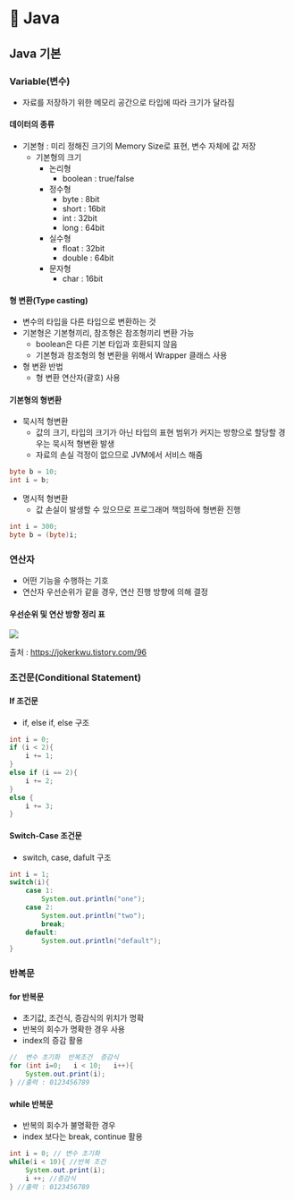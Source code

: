 # :open_book: Java

## Java 기본


### Variable(변수)

- 자료를 저장하기 위한 메모리 공간으로 타입에 따라 크기가 달라짐

#### 데이터의 종류
- 기본형 : 미리 정해진 크기의 Memory Size로 표현, 변수 자체에 값 저장
  - 기본형의 크기
    - 논리형
      - boolean : true/false
    - 정수형
      - byte : 8bit
      - short : 16bit
      - int : 32bit
      - long : 64bit
    - 실수형
      - float : 32bit
      - double : 64bit
    - 문자형
      - char : 16bit

#### 형 변환(Type casting)
- 변수의 타입을 다른 타입으로 변환하는 것
- 기본형은 기본형끼리, 참조형은 참조형끼리 변환 가능
  - boolean은 다른 기본 타입과 호환되지 않음
  - 기본형과 참조형의 형 변환을 위해서 Wrapper 클래스 사용
- 형 변환 반법
  - 형 변환 연산자(괄호) 사용

#### 기본형의 형변환
- 묵시적 형변환
  - 값의 크기, 타입의 크기가 아닌 타입의 표현 범위가 커지는 방향으로 할당할 경우는 묵시적 형변환 발생
  - 자료의 손실 걱정이 없으므로 JVM에서 서비스 해줌
``` java
byte b = 10;
int i = b;
``` 
- 명시적 형변환
  - 값 손실이 발생할 수 있으므로 프로그래머 책임하에 형변환 진행
``` java
int i = 300;
byte b = (byte)i;
```

### 연산자
- 어떤 기능을 수행하는 기호
- 연산자 우선순위가 같을 경우, 연산 진행 방향에 의해 결정

#### 우선순위 및 연산 방향 정리 표

<img src="https://t1.daumcdn.net/cfile/tistory/990DEF445C90628F3D"/> 

<a align="center">출처 : https://jokerkwu.tistory.com/96</a> 


### 조건문(Conditional Statement)

#### If 조건문
- if, else if, else 구조
``` java
int i = 0;
if (i < 2){
    i += 1;
}
else if (i == 2){
    i += 2;
}
else {
    i += 3;
}
```
#### Switch-Case 조건문
- switch, case, dafult 구조
``` java
int i = 1;
switch(i){
    case 1:
        System.out.println("one");
    case 2:
        System.out.println("two");
        break;
    default:
        System.out.println("default");
}
```

### 반복문

#### for 반복문
- 초기값, 조건식, 증감식의 위치가 명확
- 반복의 회수가 명확한 경우 사용
- index의 증감 활용
```java
//  변수 초기화  반복조건  증감식 
for (int i=0;   i < 10;   i++){
    System.out.print(i); 
} //출력 : 0123456789
```

#### while 반복문
- 반복의 회수가 불명확한 경우
- index 보다는 break, continue 활용
```java
int i = 0; // 변수 초기화
while(i < 10){ //반복 조건
    System.out.print(i);
    i ++; //증감식
} //출력 : 0123456789
```